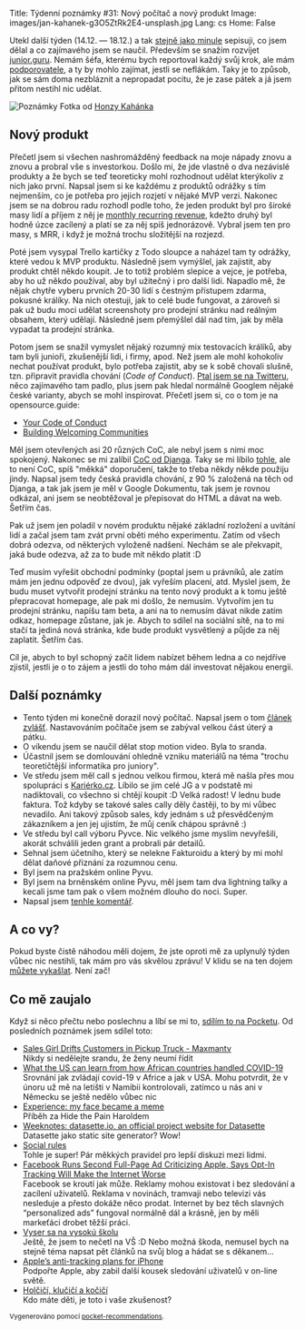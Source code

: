Title: Týdenní poznámky #31: Nový počítač a nový produkt
Image: images/jan-kahanek-g3O5ZtRk2E4-unsplash.jpg
Lang: cs
Home: False


Utekl další týden (14.12. — 18.12.) a tak [stejně jako minule]({filename}/2020-12-11_tydenni-poznamky-30-boleni-hlavy.md) sepisuji, co jsem dělal a co zajímavého jsem se naučil. Především se snažím rozvíjet [junior.guru](https://junior.guru/). Nemám šéfa, kterému bych reportoval každý svůj krok, ale mám [podporovatele](https://junior.guru/donate/), a ty by mohlo zajímat, jestli se neflákám. Taky je to způsob, jak se sám doma nezbláznit a nepropadat pocitu, že je zase pátek a já jsem přitom nestihl nic udělat.

![Poznámky]({static}/images/jan-kahanek-g3O5ZtRk2E4-unsplash.jpg)
Fotka od [Honzy Kahánka](https://unsplash.com/@honza_kahanek)


## Nový produkt

Přečetl jsem si všechen nashromážděný feedback na moje nápady znovu a znovu a probral vše s investorkou. Došlo mi, že jde vlastně o dva nezávislé produkty a že bych se teď teoreticky mohl rozhodnout udělat kterýkoliv z nich jako první. Napsal jsem si ke každému z produktů odrážky s tím nejmenším, co je potřeba pro jejich rozjetí v nějaké MVP verzi. Nakonec jsem se na dobrou radu rozhodl podle toho, že jeden produkt byl pro široké masy lidí a příjem z něj je [monthly recurring revenue](https://kinsta.com/blog/recurring-revenue-model/), kdežto druhý byl hodně úzce zacílený a platí se za něj spíš jednorázově. Vybral jsem ten pro masy, s MRR, i když je možná trochu složitější na rozjezd.

Poté jsem vysypal Trello kartičky z Todo sloupce a naházel tam ty odrážky, které vedou k MVP produktu. Následně jsem vymýšlel, jak zajistit, aby produkt chtěl někdo koupit. Je to totiž problém slepice a vejce, je potřeba, aby ho už někdo používal, aby byl užitečný i pro další lidi. Napadlo mě, že nějak chytře vyberu prvních 20-30 lidí s čestným přístupem zdarma, pokusné králíky. Na nich otestuji, jak to celé bude fungovat, a zároveň si pak už budu moci udělat screenshoty pro prodejní stránku nad reálným obsahem, který udělají. Následně jsem přemýšlel dál nad tím, jak by měla vypadat ta prodejní stránka.

Potom jsem se snažil vymyslet nějaký rozumný mix testovacích králíků, aby tam byli junioři, zkušenější lidi, i firmy, apod. Než jsem ale mohl kohokoliv nechat používat produkt, bylo potřeba zajistit, aby se k sobě chovali slušně, tzn. připravit pravidla chování (_Code of Conduct_). [Ptal jsem se na Twitteru](https://twitter.com/honzajavorek/status/1338512096326201346), něco zajímavého tam padlo, plus jsem pak hledal normálně Googlem nějaké české varianty, abych se mohl inspirovat. Přečetl jsem si, co o tom je na opensource.guide:

- [Your Code of Conduct](https://opensource.guide/code-of-conduct/)
- [Building Welcoming Communities](https://opensource.guide/building-community/)

Měl jsem otevřených asi 20 různých CoC, ale nebyl jsem s nimi moc spokojený. Nakonec se mi zalíbil [CoC od Djanga](https://www.djangoproject.com/conduct/). Taky se mi líbilo [tohle](https://www.recurse.com/social-rules), ale to není CoC, spíš "měkká" doporučení, takže to třeba někdy někde použiju jindy. Napsal jsem tedy česká pravidla chování, z 90 % založená na těch od Djanga, a tak jak jsem je měl v Google Dokumentu, tak jsem je rovnou odkázal, ani jsem se neobtěžoval je přepisovat do HTML a dávat na web. Šetřím čas.

Pak už jsem jen poladil v novém produktu nějaké základní rozložení a uvítání lidí a začal jsem tam zvát první oběti mého experimentu. Zatím od všech dobrá odezva, od některých vyloženě nadšení. Nechám se ale překvapit, jaká bude odezva, až za to bude mít někdo platit :D

Teď musím vyřešit obchodní podmínky (poptal jsem u právníků, ale zatím mám jen jednu odpověď ze dvou), jak vyřeším placení, atd. Myslel jsem, že budu muset vytvořit prodejní stránku na tento nový produkt a k tomu ještě přepracovat homepage, ale pak mi došlo, že nemusím. Vytvořím jen tu prodejní stránku, napíšu tam beta, a ani na to nemusím dávat nikde zatím odkaz, homepage zůstane, jak je. Abych to sdílel na sociální sítě, na to mi stačí ta jediná nová stránka, kde bude produkt vysvětlený a půjde za něj zaplatit. Šetřím čas.

Cíl je, abych to byl schopný začít lidem nabízet během ledna a co nejdříve zjistil, jestli je o to zájem a jestli do toho mám dál investovat nějakou energii.


## Další poznámky

- Tento týden mi konečně dorazil nový počítač. Napsal jsem o tom [článek zvlášť]({filename}/2020-12-18_i-bought-apple-silicon.md). Nastavováním počítače jsem se zabýval velkou část úterý a pátku.
- O víkendu jsem se naučil dělat stop motion video. Byla to sranda.
- Účastnil jsem se domlouvání ohledně vzniku materiálů na téma "trochu teoretičtější informatika pro juniory".
- Ve středu jsem měl call s jednou velkou firmou, která mě našla přes mou spolupráci s [Kariérko.cz](https://karierko.cz/). Líbilo se jim celé JG a v podstatě mi nadiktovali, co všechno si chtějí koupit :D Velká radost! V lednu bude faktura. Tož kdyby se takové sales cally děly častěji, to by mi vůbec nevadilo. Ani takový způsob sales, kdy jednám s už přesvědčeným zákazníkem a jen jej ujistím, že můj ceník chápou správně :)
- Ve středu byl call výboru Pyvce. Nic velkého jsme myslím nevyřešili, akorát schválili jeden grant a probrali pár detailů.
- Sehnal jsem účetního, který se nelekne Fakturoidu a který by mi mohl dělat daňové přiznání za rozumnou cenu.
- Byl jsem na pražském online Pyvu.
- Byl jsem na brněnském online Pyvu, měl jsem tam dva lightning talky a kecali jsme tam pak o všem možném dlouho do noci. Super.
- Napsal jsem [tenhle komentář](https://github.com/pyvec/docs.pyvec.org/pull/89#issuecomment-747600730).

## A co vy?

Pokud byste čistě náhodou měli dojem, že jste oproti mě za uplynulý týden vůbec nic nestihli, tak mám pro vás skvělou zprávu! V klidu se na ten dojem [můžete vykašlat]({filename}/2020-06-04_neni-to-zavod.md). Není zač!


## Co mě zaujalo

Když si něco přečtu nebo poslechnu a líbí se mi to, [sdílím to na Pocketu](https://getpocket.com/@honzajavorek). Od posledních poznámek jsem sdílel toto:

- [Sales Girl Drifts Customers in Pickup Truck - Maxmantv](https://getpocket.com/redirect?&url=https%3A%2F%2Fwww.youtube.com%2Fwatch%3Fv%3DzCQ-etiFyho&h=78cfa07d35ab3db4525232189d69a8610ab3184c4c5a8cd5a79d16b2290132ca)<br>Nikdy si nedělejte srandu, že ženy neumí řídit
- [What the US can learn from how African countries handled COVID-19](https://getpocket.com/redirect?&url=https%3A%2F%2Ft.co%2Fk1cOYXRCl7%3Fssr%3Dtrue&h=99b9502e951266d1548ea8e9935ed27d780ccc4dcaeb15de0029120b9bcd26d7)<br>Srovnání jak zvládají covid-19 v Africe a jak v USA. Mohu potvrdit, že v únoru už mě na letišti v Namibii kontrolovali, zatímco u nás ani v Německu se ještě nedělo vůbec nic
- [Experience: my face became a meme](https://getpocket.com/redirect?&url=https%3A%2F%2Fwww.theguardian.com%2Flifeandstyle%2F2019%2Fnov%2F08%2Fexperience-hide-the-pain-harold-face-became-meme-turned-it-into-career&h=c4673cdf74b19c70e34f4c2103d362926876e6146a9a0045deee29c2aefbdf6b)<br>Příběh za Hide the Pain Haroldem
- [Weeknotes: datasette.io, an official project website for Datasette](https://getpocket.com/redirect?&url=http%3A%2F%2Fsimonwillison.net%2F2020%2FDec%2F13%2Fdatasette-io%2F%23atom-entries&h=604bbc49a6aa678cc27a5c1598176b6b7fedab2e7d1485a0fe1733dee2668aec)<br>Datasette jako static site generator? Wow!
- [Social rules](https://getpocket.com/redirect?&url=https%3A%2F%2Fwww.recurse.com%2Fsocial-rules&h=aaddbc624bab5cb7046f5856d906a0a8203a887e5e36ae684324584aab3c9212)<br>Tohle je super! Pár měkkých pravidel pro lepší diskuzi mezi lidmi.
- [Facebook Runs Second Full-Page Ad Criticizing Apple, Says Opt-In Tracking Will Make the Internet Worse](https://getpocket.com/redirect?&url=https%3A%2F%2Fwww.macrumors.com%2F2020%2F12%2F17%2Ffacebook-runs-apple-vs-free-internet-ad%2F&h=d10ae9a6693682f6968cdad5e2941c41e8b54befa5eaf9923101dbbd2935aad6)<br>Facebook se kroutí jak může. Reklamy mohou existovat i bez sledování a zacílení uživatelů. Reklama v novinách, tramvaji nebo televizi vás nesleduje a přesto dokáže něco prodat. Internet by bez těch slavných “personalized ads” fungoval normálně dál a krásně, jen by měli markeťáci drobet těžší práci.
- [Vyser sa na vysokú školu](https://getpocket.com/redirect?&url=http%3A%2F%2Fbrm.sk%2F682%2Fvyser-sa-na-vysoku-skolu&h=32323bdb4d4ed46713e54b66cc21454322cd45d5bc51cbaacb0d64dd0efa79ef)<br>Ještě, že jsem to nečetl na VŠ :D Nebo možná škoda, nemusel bych na stejně téma napsat pět článků na svůj blog a hádat se s děkanem…
- [Apple’s anti-tracking plans for iPhone](https://getpocket.com/redirect?&url=https%3A%2F%2Ffoundation.mozilla.org%2Fen%2Fcampaigns%2Fapples-anti-tracking-plans-iphone%2F&h=66bb15bf196187a7996b0a01df25fe4eddad2a00315aa5aad2fadd55c15fd004)<br>Podpořte Apple, aby zabil další kousek sledování uživatelů v on-line světě.
- [Holčičí, klučičí a kočičí](https://getpocket.com/redirect?&url=https%3A%2F%2Fa2larm.cz%2F2018%2F01%2Fholcici-klucici-a-kocici%2F&h=c6d6963f5913d0aede259dc69cb28665a0b4ba92be51483665d4b832162baa97)<br>Kdo máte děti, je toto i vaše zkušenost?

<small>Vygenerováno pomocí <a href="https://pypi.org/project/pocket-recommendations/">pocket-recommendations</a>.</small>
